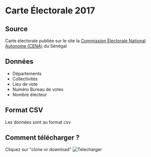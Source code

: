 # Carte Électorale 2017
## Source
Carte électorale publiée sur le site la [Commission Électorale National Autonome (CENA)](https://www.cena.sn) du Sénégal

## Données
* Départements
* Collectivités
* Lieu de vote
* Numéro Bureau de votes
* Nombre électeur

## Format CSV
Les données sont au format csv

## Comment télécharger ?
Cliquez sur "clone or download"
![Telecharger]()